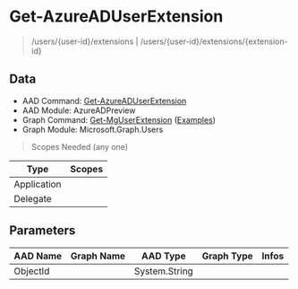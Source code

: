 # Get-AzureADUserExtension

> /users/{user-id}/extensions | /users/{user-id}/extensions/{extension-id}

## Data

+ AAD Command: [Get-AzureADUserExtension](https://docs.microsoft.com/en-us/powershell/module/AzureAD/Get-AzureADUserExtension?view=azureadps-2.0-preview)
+ AAD Module: AzureADPreview
+ Graph Command: [Get-MgUserExtension](https://docs.microsoft.com/en-us/powershell/module/Microsoft.Graph.Users/Get-MgUserExtension) ([Examples](https://github.com/orgs/msgraph/discussions?discussions_q=Get-MgUserExtension))
+ Graph Module: Microsoft.Graph.Users

> Scopes Needed (any one)

|Type|Scopes|
|---|---|
|Application||
|Delegate||

## Parameters

|AAD Name|Graph Name|AAD Type|Graph Type|Infos|
|---|---|---|---|---|
|ObjectId||System.String|||

